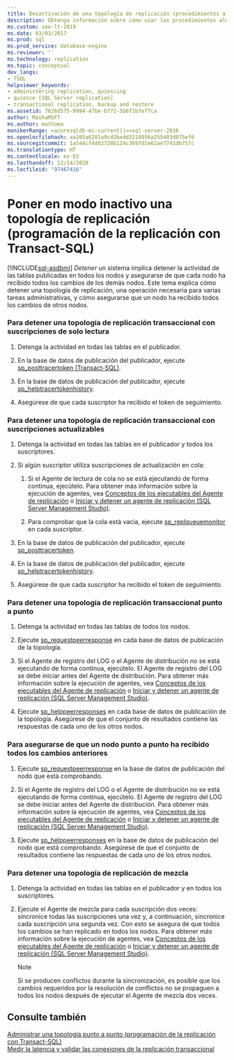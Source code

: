 ```yaml
---
title: Desactivación de una topología de replicación (procedimientos almacenados de replicación)
description: Obtenga información sobre cómo usar los procedimientos almacenados de replicación para poner en modo inactivo una topología de replicación para SQL Server.
ms.custom: seo-lt-2019
ms.date: 03/03/2017
ms.prod: sql
ms.prod_service: database-engine
ms.reviewer: ''
ms.technology: replication
ms.topic: conceptual
dev_langs:
- TSQL
helpviewer_keywords:
- administering replication, quiescing
- quiesce [SQL Server replication]
- transactional replication, backup and restore
ms.assetid: 7626d575-9994-47be-b772-5b6f1b7ef7ca
author: MashaMSFT
ms.author: mathoma
monikerRange: =azuresqldb-mi-current||>=sql-server-2016
ms.openlocfilehash: aa205a6281a9cd1bedd3218956a255403d875ef6
ms.sourcegitcommit: 1a544cf4dd2720b124c3697d1e62ae7741db757c
ms.translationtype: HT
ms.contentlocale: es-ES
ms.lasthandoff: 12/14/2020
ms.locfileid: "97467416"
---
```

# <a name="quiesce-a-replication-topology-replication-transact-sql-programming"></a>Poner en modo inactivo una topología de replicación (programación de la replicación con Transact-SQL)
[!INCLUDE[sql-asdbmi](../../../includes/applies-to-version/sql-asdbmi.md)]
  *Detener* un sistema implica detener la actividad de las tablas publicadas en todos los nodos y asegurarse de que cada nodo ha recibido todos los cambios de los demás nodos. Este tema explica cómo detener una topología de replicación, una operación necesaria para varias tareas administrativas, y cómo asegurarse que un nodo ha recibido todos los cambios de otros nodos.  
  
### <a name="to-quiesce-a-transactional-replication-topology-with-read-only-subscriptions"></a>Para detener una topología de replicación transaccional con suscripciones de solo lectura  
  
1.  Detenga la actividad en todas las tablas en el publicador.  
  
2.  En la base de datos de publicación del publicador, ejecute [sp_posttracertoken &#40;Transact-SQL&#41;](../../../relational-databases/system-stored-procedures/sp-posttracertoken-transact-sql.md).  
  
3.  En la base de datos de publicación del publicador, ejecute [sp_helptracertokenhistory](../../../relational-databases/system-stored-procedures/sp-helptracertokenhistory-transact-sql.md).  
  
4.  Asegúrese de que cada suscriptor ha recibido el token de seguimiento.  

### <a name="to-quiesce-a-transactional-replication-topology-with-updatable-subscriptions"></a>Para detener una topología de replicación transaccional con suscripciones actualizables  
  
1.  Detenga la actividad en todas las tablas en el publicador y todos los suscriptores.  
  
2.  Si algún suscriptor utiliza suscripciones de actualización en cola:  
  
    1.  Si el Agente de lectura de cola no se está ejecutando de forma continua, ejecútelo. Para obtener más información sobre la ejecución de agentes, vea [Conceptos de los ejecutables del Agente de replicación](../../../relational-databases/replication/concepts/replication-agent-executables-concepts.md) o [Iniciar y detener un agente de replicación &#40;SQL Server Management Studio&#41;](../../../relational-databases/replication/agents/start-and-stop-a-replication-agent-sql-server-management-studio.md).  
  
    2.  Para comprobar que la cola está vacía, ejecute [sp_replqueuemonitor](../../../relational-databases/system-stored-procedures/sp-replqueuemonitor-transact-sql.md) en cada suscriptor.  
  
3.  En la base de datos de publicación del publicador, ejecute [sp_posttracertoken](../../../relational-databases/system-stored-procedures/sp-posttracertoken-transact-sql.md).  
  
4.  En la base de datos de publicación del publicador, ejecute [sp_helptracertokenhistory](../../../relational-databases/system-stored-procedures/sp-helptracertokenhistory-transact-sql.md).  
  
5.  Asegúrese de que cada suscriptor ha recibido el token de seguimiento.  
  
### <a name="to-quiesce-a-peer-to-peer-transactional-replication-topology"></a>Para detener una topología de replicación transaccional punto a punto  
  
1.  Detenga la actividad en todas las tablas de todos los nodos.  
  
2.  Ejecute [sp_requestpeerresponse](../../../relational-databases/system-stored-procedures/sp-requestpeerresponse-transact-sql.md) en cada base de datos de publicación de la topología.  
  
3.  Si el Agente de registro del LOG o el Agente de distribución no se está ejecutando de forma continua, ejecútelo. El Agente de registro del LOG se debe iniciar antes del Agente de distribución. Para obtener más información sobre la ejecución de agentes, vea [Conceptos de los ejecutables del Agente de replicación](../../../relational-databases/replication/concepts/replication-agent-executables-concepts.md) o [Iniciar y detener un agente de replicación &#40;SQL Server Management Studio&#41;](../../../relational-databases/replication/agents/start-and-stop-a-replication-agent-sql-server-management-studio.md).  
  
4.  Ejecute [sp_helppeerresponses](../../../relational-databases/system-stored-procedures/sp-helppeerresponses-transact-sql.md) en cada base de datos de publicación de la topología. Asegúrese de que el conjunto de resultados contiene las respuestas de cada uno de los otros nodos.  
  
### <a name="to-ensure-a-peer-to-peer-node-has-received-all-prior-changes"></a>Para asegurarse de que un nodo punto a punto ha recibido todos los cambios anteriores  
  
1.  Ejecute [sp_requestpeerresponse](../../../relational-databases/system-stored-procedures/sp-requestpeerresponse-transact-sql.md) en la base de datos de publicación del nodo que está comprobando.  
  
2.  Si el Agente de registro del LOG o el Agente de distribución no se está ejecutando de forma continua, ejecútelo. El Agente de registro del LOG se debe iniciar antes del Agente de distribución. Para obtener más información sobre la ejecución de agentes, vea [Conceptos de los ejecutables del Agente de replicación](../../../relational-databases/replication/concepts/replication-agent-executables-concepts.md) o [Iniciar y detener un agente de replicación &#40;SQL Server Management Studio&#41;](../../../relational-databases/replication/agents/start-and-stop-a-replication-agent-sql-server-management-studio.md).  
  
3.  Ejecute [sp_helppeerresponses](../../../relational-databases/system-stored-procedures/sp-helppeerresponses-transact-sql.md) en la base de datos de publicación del nodo que está comprobando. Asegúrese de que el conjunto de resultados contiene las respuestas de cada uno de los otros nodos.  
  
### <a name="to-quiesce-a-merge-replication-topology"></a>Para detener una topología de replicación de mezcla  
  
1.  Detenga la actividad en todas las tablas en el publicador y en todos los suscriptores.  
  
2.  Ejecute el Agente de mezcla para cada suscripción dos veces: sincronice todas las suscripciones una vez y, a continuación, sincronice cada suscripción una segunda vez. Con esto se asegura de que todos los cambios se han replicado en todos los nodos. Para obtener más información sobre la ejecución de agentes, vea [Conceptos de los ejecutables del Agente de replicación](../../../relational-databases/replication/concepts/replication-agent-executables-concepts.md) o [Iniciar y detener un agente de replicación &#40;SQL Server Management Studio&#41;](../../../relational-databases/replication/agents/start-and-stop-a-replication-agent-sql-server-management-studio.md).  
  
    > [!NOTE]  
    >  Si se producen conflictos durante la sincronización, es posible que los cambios requeridos por la resolución de conflictos no se propaguen a todos los nodos después de ejecutar el Agente de mezcla dos veces.  
  
## <a name="see-also"></a>Consulte también  
 [Administrar una topología punto a punto &#40;programación de la replicación con Transact-SQL&#41;](../../../relational-databases/replication/administration/administer-a-peer-to-peer-topology-replication-transact-sql-programming.md)   
 [Medir la latencia y validar las conexiones de la replicación transaccional](../../../relational-databases/replication/monitor/measure-latency-and-validate-connections-for-transactional-replication.md)  
  
  
